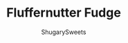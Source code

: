 ---
layout: ../../layouts/MarkdownPostLayout.astro
title: Fluffernutter Fudge
author: ShugarySweets
pubDate: 2019-01-15
description: "Fluffernutter Fudge is easy to make with no candy thermometer! This rich peanut butter fudge tastes even better when you combine it with marshmallow cream and crunchy nuts."
image_url: https://www.shugarysweets.com/wp-content/uploads/2020/07/fluffernutter-fudge-facebook.jpg
tags: ["Candy","American"]
calories: 178
protein: 2
carbohydrates: 22
fats: 10
fiber: 0
ingredients: ["3 cups granulated sugar","3/4 cup unsalted butter","pinch of kosher salt","1 cup heavy whipping cream","2 cups white chocolate morsels","3/4 cup creamy peanut butter","7 ounce jar marshmallow cream","1 cup mini marshmallows","1/2 cup lightly salted roasted peanuts"]
serves: 48
time: "15 minutes"
prepTime: "10 minutes"
instructions: ["Line a 8x8 baking dish with parchment paper or foil. Set aside.","In a large mixing bowl, add white chocolate morsels, peanut butter, and marshmallow cream. Set aside.","In a large saucepan, heat granulated sugar, butter, salt and heavy cream until combined. Bring to a ROLLING boil and stir continuously for 4 minutes (set your timer)!","Remove from heat. Quickly pour hot mixture into the large mixing bowl with the other ingredients. Mix for one minutes, until smooth.","Fold in mini marshmallows and peanuts. Pour fudge into prepared pan and refrigerate for 3 hours, until hardened.","Remove from pan, remove lining. Cut into bite sized pieces."]
nutrition: ["178 calories","22 grams carbohydrates","15 milligrams cholesterol","10 grams fat","0 grams fiber","2 grams protein","5 grams saturated fat","41 milligrams sodium","20 grams sugar","0 grams trans fat","4 grams unsaturated fat"]
---